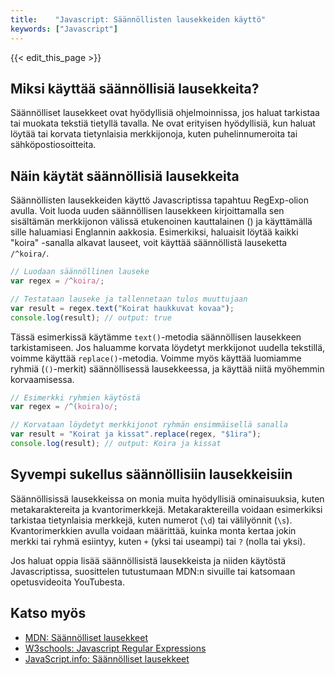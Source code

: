 ```yaml
---
title:    "Javascript: Säännöllisten lausekkeiden käyttö"
keywords: ["Javascript"]
---
```


{{< edit_this_page >}}

## Miksi käyttää säännöllisiä lausekkeita?

Säännölliset lausekkeet ovat hyödyllisiä ohjelmoinnissa, jos haluat tarkistaa tai muokata tekstiä tietyllä tavalla. Ne ovat erityisen hyödyllisiä, kun haluat löytää tai korvata tietynlaisia merkkijonoja, kuten puhelinnumeroita tai sähköpostiosoitteita.

## Näin käytät säännöllisiä lausekkeita

Säännöllisten lausekkeiden käyttö Javascriptissa tapahtuu RegExp-olion avulla. Voit luoda uuden säännöllisen lausekkeen kirjoittamalla sen sisältämän merkkijonon välissä etukenoinen kauttalainen (\) ja käyttämällä sille haluamiasi Englannin aakkosia. Esimerkiksi, haluaisit löytää kaikki "koira" -sanalla alkavat lauseet, voit käyttää säännöllistä lauseketta `/^koira/`.

```Javascript
// Luodaan säännöllinen lauseke
var regex = /^koira/;

// Testataan lauseke ja tallennetaan tulos muuttujaan
var result = regex.text("Koirat haukkuvat kovaa");
console.log(result); // output: true
```

Tässä esimerkissä käytämme `text()`-metodia säännöllisen lausekkeen tarkistamiseen. Jos haluamme korvata löydetyt merkkijonot uudella tekstillä, voimme käyttää `replace()`-metodia. Voimme myös käyttää luomiamme ryhmiä (`()`-merkit) säännöllisessä lausekkeessa, ja käyttää niitä myöhemmin korvaamisessa.

```Javascript
// Esimerkki ryhmien käytöstä
var regex = /^(koira)o/;

// Korvataan löydetyt merkkijonot ryhmän ensimmäisellä sanalla
var result = "Koirat ja kissat".replace(regex, "$1ira"); 
console.log(result); // output: Koira ja kissat
```

## Syvempi sukellus säännöllisiin lausekkeisiin

Säännöllisissä lausekkeissa on monia muita hyödyllisiä ominaisuuksia, kuten metakaraktereita ja kvantorimerkkejä. Metakaraktereilla voidaan esimerkiksi tarkistaa tietynlaisia merkkejä, kuten numerot (`\d`) tai välilyönnit (`\s`). Kvantorimerkkien avulla voidaan määrittää, kuinka monta kertaa jokin merkki tai ryhmä esiintyy, kuten `+` (yksi tai useampi) tai `?` (nolla tai yksi).

Jos haluat oppia lisää säännöllisistä lausekkeista ja niiden käytöstä Javascriptissa, suosittelen tutustumaan MDN:n sivuille tai katsomaan opetusvideoita YouTubesta.

## Katso myös

- [MDN: Säännölliset lausekkeet](https://developer.mozilla.org/fi/docs/Web/JavaScript/Guide/Regular_Expressions)
- [W3schools: Javascript Regular Expressions](https://www.w3schools.com/js/js_regexp.asp)
- [JavaScript.info: Säännölliset lausekkeet](https://javascript.info/regexp-introduction)